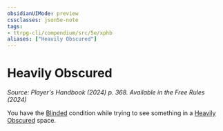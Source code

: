 ```yaml
---
obsidianUIMode: preview
cssclasses: json5e-note
tags:
- ttrpg-cli/compendium/src/5e/xphb
aliases: ["Heavily Obscured"]
---
```

# Heavily Obscured
*Source: Player's Handbook (2024) p. 368. Available in the Free Rules (2024)* 

You have the [Blinded](conditions.md#Blinded) condition while trying to see something in a [Heavily Obscured](heavily-obscured-xphb.md) space.